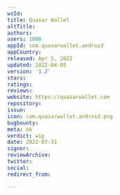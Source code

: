 ```yaml
---
wsId: 
title: Quasar Wallet
altTitle: 
authors: 
users: 1000
appId: com.quasarwallet.android
appCountry: 
released: Apr 5, 2022
updated: 2022-04-05
version: '1.2'
stars: 
ratings: 
reviews: 
website: https://quasarwallet.com
repository: 
issue: 
icon: com.quasarwallet.android.png
bugbounty: 
meta: ok
verdict: wip
date: 2022-07-31
signer: 
reviewArchive: 
twitter: 
social: 
redirect_from: 

---
```


